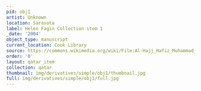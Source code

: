 ```yaml
---
pid: obj1
artist: Unknown
location: Sarasota
label: Helen Fagin Collection item 1
_date: '2004'
object_type: manuscript
current_location: Cook Library
source: https://commons.wikimedia.org/wiki/File:Al-Hajj_Hafiz_Muhammad_Nuri,_Turkey,_1801_-_The_Dala%27il_al-Khayrat_of_al-Juzuli_-_Google_Art_Project.jpg
order: '0'
layout: qatar_item
collection: qatar
thumbnail: img/derivatives/simple/obj1/thumbnail.jpg
full: img/derivatives/simple/obj1/full.jpg
---
```

